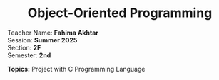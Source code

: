 <h1 align="center">Object-Oriented Programming</h1>

Teacher Name: **Fahima Akhtar** <br>
Session: **Summer 2025** <br>
Section: **2F** <br>
Semester: **2nd** <br>

**Topics:** Project with C Programming Language